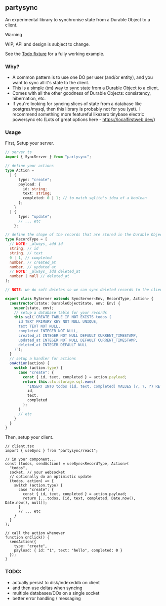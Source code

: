 ## partysync

An experimental library to synchronise state from a Durable Object to a client.

> [!WARNING]
> WIP, API and design is subject to change.

See the [Todo fixture](/fixtures/todo-sync/) for a fully working example.

### Why?

- A common pattern is to use one DO per user (and/or entity), and you want to sync all it's state to the client.
- This is a simple (tm) way to sync state from a Durable Object to a client.
- Comes with all the other goodness of Durable Objects: consistency, hibernation, etc.
- If you're looking for syncing slices of state from a database like postgres/mysql, then this library is probably not for you (yet). I recommend something more featureful likezero tinybase electric powersync etc (Lots of great options here - https://localfirstweb.dev/)

### Usage

First, Setup your server.

```ts
// server.ts
import { SyncServer } from "partysync";

// define your actions
type Action =
  | {
      type: "create";
      payload: {
        id: string;
        text: string;
        completed: 0 | 1; // to match sqlite's idea of a boolean
      };
    }
  | {
      type: "update";
      // ... etc
    };

// define the shape of the records that are stored in the Durable Object database
type RecordType = [
  // NOTE: _always_ add id
  string, // id
  string, // text
  0 | 1, // completed
  number, // created_at
  number, // updated_at
  // NOTE: _always_ add deleted_at
  number | null // deleted_at
];

// NOTE: we do soft deletes so we can sync deleted records to the client

export class MyServer extends SyncServer<Env, RecordType, Action> {
  constructor(state: DurableObjectState, env: Env) {
    super(state, env);
    // setup a database table for your records
    this.sql(`CREATE TABLE IF NOT EXISTS todos (
      id TEXT PRIMARY KEY NOT NULL UNIQUE, 
      text TEXT NOT NULL, 
      completed INTEGER NOT NULL, 
      created_at INTEGER NOT NULL DEFAULT CURRENT_TIMESTAMP, 
      updated_at INTEGER NOT NULL DEFAULT CURRENT_TIMESTAMP,
      deleted_at INTEGER DEFAULT NULL
    )`);
  }
  // setup a handler for actions
  onAction(action) {
    switch (action.type) {
      case "create": {
        const { id, text, completed } = action.payload;
        return this.ctx.storage.sql.exec(
          "INSERT INTO todos (id, text, completed) VALUES (?, ?, ?) RETURNING *",
          id,
          text,
          completed
        );
      }
      // etc
    }
  }
}
```

Then, setup your client.

```tsx
// client.tsx
import { useSync } from "partysync/react";

// in your component...
const [todos, sendAction] = useSync<RecordType, Action>(
  "todos",
  socket, // your websocket
  // optionally do an optimistic update
  (todos, action) => {
    switch (action.type) {
      case "create": {
        const { id, text, completed } = action.payload;
        return [...todos, [id, text, completed, Date.now(), Date.now(), null]];
      }
      // ... etc
    }
  }
);

// call the action whenever
function onClick() {
  sendAction({
    type: "create",
    payload: { id: "1", text: "hello", completed: 0 }
  });
}
```

### TODO:

- actually persist to disk/indexeddb on client
- and then use deltas when syncing
- multiple databases/DOs on a single socket
- better error handling / messaging
